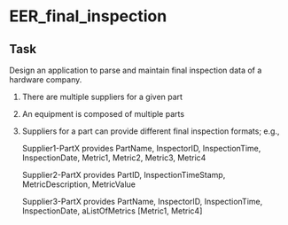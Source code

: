 # EER_final_inspection

## Task

Design an application to parse and maintain final inspection data of a hardware company.

1. There are multiple suppliers for a given part

2. An equipment is composed of multiple parts

3. Suppliers for a part can provide different final inspection formats; e.g., 

   Supplier1-PartX provides PartName, InspectorID, InspectionTime, InspectionDate, Metric1, Metric2, Metric3, Metric4 

   Supplier2-PartX provides PartID, InspectionTimeStamp, MetricDescription, MetricValue

   Supplier3-PartX provides PartName, InspectorID, InspectionTime, InspectionDate, aListOfMetrics [Metric1, Metric4]

   

